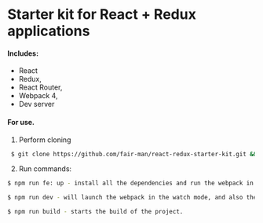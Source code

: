 # Starter kit for React + Redux applications

#### Includes:
* React
* Redux,
* React Router,
* Webpack 4,
* Dev server

#### For use.
1. Perform cloning

```sh
 $ git clone https://github.com/fair-man/react-redux-starter-kit.git && cd react-redux-starter-kit
```

2. Run commands:
```sh
$ npm run fe: up - install all the dependencies and run the webpack in the watch mode, and also the development server.
```

```sh
$ npm run dev - will launch the webpack in the watch mode, and also the development server.
```

```sh
$ npm run build - starts the build of the project.
```